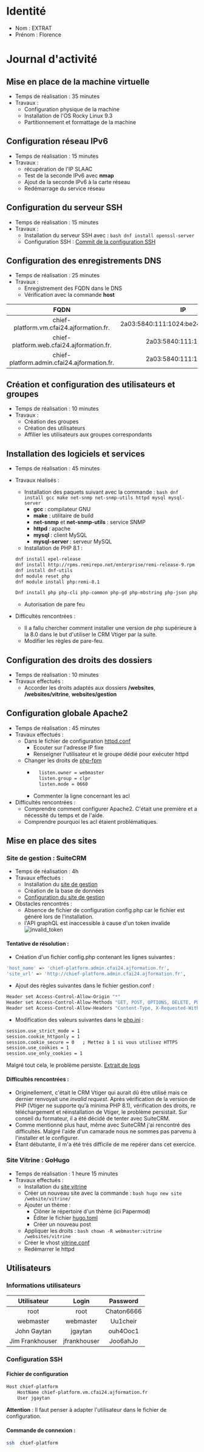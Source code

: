 # Identité

* Nom : EXTRAT
* Prénom : Florence

# Journal d'activité

## Mise en place de la machine virtuelle

* Temps de réalisation : 35 minutes
* Travaux :
    - Configuration physique de la machine
    - Installation de l'OS Rocky Linux 9.3
    - Partitionnement et formattage de la machine

## Configuration réseau IPv6
* Temps de réalisation : 15 minutes
* Travaux :
    - récupération de l'IP SLAAC
    - Test de la seconde IPv6 avec **nmap**
    - Ajout de la seconde IPv6 à la carte réseau
    - Redémarrage du service réseau

## Configuration du serveur SSH
* Temps de réalisation : 15 minutes
* Travaux : 
    - Installation du serveur SSH avec : ```bash dnf install openssl-server```
    - Configuration SSH : [Commit de la configuration SSH](https://github.com/CFAI2024-CPLR/projet_web/commit/cd0113d161b13c601ffe34469f758456fede8d4a)

## Configuration des enregistrements DNS
* Temps de réalisation : 25 minutes
* Travaux :
    - Enregistrement des FQDN dans le DNS
    - Vérification avec la commande **host**

|FQDN| IP|
| :---: | :---: |
|chief-platform.vm.cfai24.ajformation.fr.|2a03:5840:111:1024:be24:11ff:feb9:5e8b|
|chief-platform.web.cfai24.ajformation.fr.|2a03:5840:111:1024::11|
|chief-platform.admin.cfai24.ajformation.fr.|2a03:5840:111:1024::11|

## Création et configuration des utilisateurs et groupes
* Temps de réalisation : 10 minutes
* Travaux : 
    - Création des groupes
    - Création des utilisateurs
    - Affilier les utilisateurs aux groupes correspondants

## Installation des logiciels et services
* Temps de réalisation : 45 minutes
* Travaux réalisés :
    - Installation des paquets suivant avec la commande : ```bash dnf install gcc make net-snmp net-snmp-utils httpd mysql mysql-server```
        - **gcc** : compilateur GNU
        - **make** : utilitaire de build
        - **net-snmp** et **net-snmp-utils** : service SNMP
        - **httpd** : apache
        - **mysql** : client MySQL
        - **mysql-server** : serveur MySQL
    - Installation de PHP 8.1 :
    ```bash
    dnf install epel-release
    dnf install http://rpms.remirepo.net/enterprise/remi-release-9.rpm
    dnf install dnf-utils
    dnf module reset php
    dnf module install php:remi-8.1

    Dnf install php php-cli php-common php-gd php-mbstring php-json php-xml php-mysqlnd php-zip php-intl php-soap php-ldap php-bcmath php-imap
    ```
    - Autorisation de pare feu

* Difficultés rencontrées :
    - Il a fallu chercher comment installer une version de php supérieure à la 8.0 dans le but d'utiliser le CRM Vtiger par la suite.
    - Modifier les règles de pare-feu.

## Configuration des droits des dossiers
* Temps de réalisation : 10 minutes
* Travaux effectués :
    - Accorder les droits adaptés aux dossiers **/websites**, **/websites/vitrine**, **websites/gestion**

## Configuration globale Apache2
* Temps de réalisation : 45 minutes
* Travaux effectués :
    - Dans le fichier de configuration [httpd.conf](https://github.com/CFAI2024-CPLR/projet_web/commit/0097419181de5f40d45e3f0f48df41ad11c63cca)
        - Ecouter sur l'adresse IP fixe
        - Renseigner l'utilisateur et le groupe dédié pour exécuter httpd
    - Changer les droits de [php-fpm](https://github.com/CFAI2024-CPLR/projet_web/commit/f45c9f0ea221e4d6ce7f4f9c3d0c4f34e51e8cb6)
        - ```bash
            listen.owner = webmaster
            listen.group = clpr
            listen.mode = 0660
        - Commenter la ligne concernant les acl
* Difficultés rencontrées :
    - Comprendre comment configurer Apache2. C'était une première et a nécessité du temps et de l'aide.
    - Comprendre pourquoi les acl étaient problématiques.

## Mise en place des sites
### Site de gestion : SuiteCRM
* Temps de réalisation : 4h
* Travaux effectués :
    - Installation du [site de gestion](http://chief-platform.admin.cfai24.ajformation.fr/)
    - Création de la base de données
    - [Configuration du site de gestion](https://github.com/CFAI2024-CPLR/projet_web/commit/40153603efc7cc78ddb30d080d765ef54082cc27)
* Obstacles rencontrés :
    - Absence de fichier de configuration config.php car le fichier est généré lors de l'installation.
    - l'API graphQL est inaccessible à cause d'un token invalide
    ![invalid_token](images/invalid_token.png)
#### Tentative de résolution :
- Création d'un fichier config.php contenant les lignes suivantes :
```bash
'host_name' => 'chief-platform.admin.cfai24.ajformation.fr',
'site_url' => 'http://chief-platform.admin.cfai24.ajformation.fr',
```
- Ajout des règles suivantes dans le fichier gestion.conf :
```bash
Header set Access-Control-Allow-Origin "*"
Header set Access-Control-Allow-Methods "GET, POST, OPTIONS, DELETE, PUT"
Header set Access-Control-Allow-Headers "Content-Type, X-Requested-With"
```
- Modification des valeurs suivantes dans le [php.ini](https://github.com/CFAI2024-CPLR/projet_web/commit/74b26344e2237659190fd71477574709a269c8f8) :
```bash
session.use_strict_mode = 1
session.cookie_httponly = 1
session.cookie_secure = 0   ; Mettez à 1 si vous utilisez HTTPS
session.use_cookies = 1
session.use_only_cookies = 1
```
Malgré tout cela, le problème persiste.
[Extrait de logs](https://github.com/CFAI2024-CPLR/projet_web/commit/d320e8ba06856bf6c89a4c1bf1f09af184adb308)

#### Difficultés rencontrées :
- Originellement, c'était le CRM Vtiger qui aurait dû être utilisé mais ce dernier renvoyait une *invalid request*. Après vérification de la version de PHP (Vtiger ne supporte qu'à minima PHP 8.1), vérification des droits, re téléchargement et réinstallation de Vtiger, le problème persistait. Sur conseil du formateur, il a été décidé de tenter avec SuiteCRM.
- Comme mentionné plus haut, même avec SuiteCRM j'ai rencontré des difficultés. Malgré l'aide d'un camarade nous ne sommes pas parvenu à l'installer et le configurer.
- Étant débutante, il m'a été très difficile de me repérer dans cet exercice.

### Site Vitrine : GoHugo
* Temps de réalisation : 1 heure 15 minutes
* Travaux effectués :
    - Installation du [site vitrine](http://chief-platform.web.cfai24.ajformation.fr/)
    - Créer un nouveau site avec la commande : ```bash hugo new site /website/vitrine/```
    - Ajouter un thème :
        - Clôner le répertoire d'un thème (ici Papermod)
        - Éditer le fichier [hugo.toml](https://github.com/CFAI2024-CPLR/projet_web/commit/8897cb2de38541f691753cc5922204c7cf394824)
        - Créer un nouveau post
    - Appliquer les droits : ```bash chown -R webmaster:vitrine /websites/vitrine```
    - Créer le vhost [vitrine.conf](https://github.com/CFAI2024-CPLR/projet_web/commit/7e7411e8b3b3573f549db9fa0eaacbf007334352)
    - Redémarrer le httpd

## Utilisateurs
### Informations utilisateurs
|Utilisateur|Login|Password|
| :---: | :---: | :---: |
|root|root|Chaton6666|
|webmaster|webmaster|Uu1cheir|
|John Gaytan|jgaytan|ouh4Ooc1|
|Jim Frankhouser|jfrankhouser|Joo6ahJo|

### Configuration SSH
#### Fichier de configuration
```bash
Host chief-platform
    HostName chief-platform.vm.cfai24.ajformation.fr
    User jgaytan
```
**Attention** : Il faut penser à adapter l'utilisateur dans le fichier de configuration.

#### Commande de connexion :
```bash
ssh  chief-platform
```
